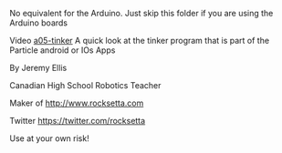 
No equivalent for the Arduino. Just skip this folder if you are using the Arduino boards


Video [a05-tinker](https://youtu.be/o0E6YIIJ4_Y?list=PL57Dnr1H_egsL0r4RXPA4PY2yZhOJk5Nr&t=5s) A quick look at the tinker program that is part of the Particle android or IOs Apps





By Jeremy Ellis

Canadian High School Robotics Teacher

Maker of http://www.rocksetta.com

Twitter https://twitter.com/rocksetta

Use at your own risk!
